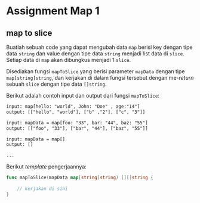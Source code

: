 # Assignment Map 1

## map to slice

Buatlah sebuah code yang dapat mengubah data `map` berisi key dengan tipe data `string` dan value dengan tipe data `string` menjadi list data di `slice`. Setiap data di `map` akan dibungkus menjadi 1 `slice`.

Disediakan fungsi `mapToSlice` yang berisi parameter `mapData` dengan tipe `map[string]string`, dan kerjakan di dalam fungsi tersebut dengan me-_return_ sebuah `slice` dengan tipe data `[]string`.

Berikut adalah contoh input dan output dari fungsi `mapToSlice`:

```txt
input: map[hello: "world", John: "Doe" , age:"14"]
output: [["hello", "world"], ["b" ,"2"], ["c", "3"]]

input: mapData = map[foo: "33", bar: "44", baz: "55"]
output: [["foo", "33"], ["bar", "44"], ["baz", "55"]]

input: mapData = map[]
output: []

...
```

Berikut _template_ pengerjaannya:

```go
func mapToSlice(mapData map[string]string) [][]string {
    
    // kerjakan di sini
}
```
